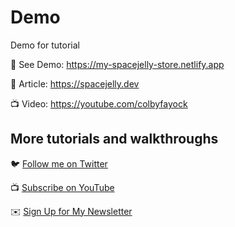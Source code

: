 # Demo

Demo for tutorial

🚀 See Demo: https://my-spacejelly-store.netlify.app

📝 Article: https://spacejelly.dev

📺 Video: https://youtube.com/colbyfayock

## More tutorials and walkthroughs

🐦 [Follow me on Twitter](https://twitter.com/colbyfayock)

📺 [Subscribe on YouTube](https://www.youtube.com/colbyfayock)

✉️ [Sign Up for My Newsletter](https://colbyfayock.com/newsletter)
